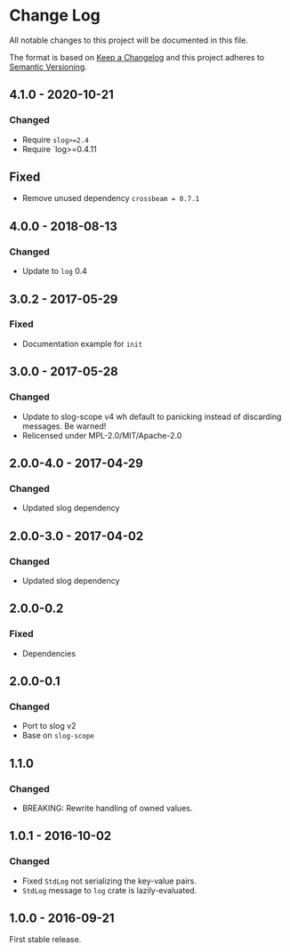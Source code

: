 # Change Log
All notable changes to this project will be documented in this file.

The format is based on [Keep a Changelog](http://keepachangelog.com/)
and this project adheres to [Semantic Versioning](http://semver.org/).

## 4.1.0 - 2020-10-21
### Changed

* Require `slog>=2.4`
* Require `log>=0.4.11

## Fixed

* Remove unused dependency `crossbeam = 0.7.1`

## 4.0.0 - 2018-08-13
### Changed

* Update to `log` 0.4

## 3.0.2 - 2017-05-29
### Fixed

* Documentation example for `init`

## 3.0.0 - 2017-05-28
### Changed

* Update to slog-scope v4 wh  default to panicking instead of discarding
  messages. Be warned!
* Relicensed under MPL-2.0/MIT/Apache-2.0

## 2.0.0-4.0 - 2017-04-29

### Changed

* Updated slog dependency

## 2.0.0-3.0 - 2017-04-02
### Changed

* Updated slog dependency

## 2.0.0-0.2
### Fixed

* Dependencies

## 2.0.0-0.1
### Changed

* Port to slog v2
* Base on `slog-scope`

## 1.1.0
### Changed

* BREAKING: Rewrite handling of owned values.

## 1.0.1 - 2016-10-02
### Changed

* Fixed `StdLog` not serializing the key-value pairs.
* `StdLog` message to `log` crate is lazily-evaluated.


## 1.0.0 - 2016-09-21

First stable release.
